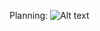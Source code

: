 Planning:
![Alt text]([image-url](https://github.com/drakethemaye/foodguideproject/blob/main/images/IMG_8708.HEIC))

